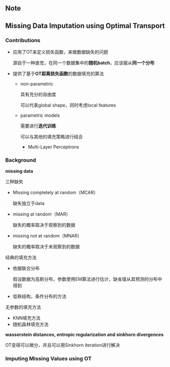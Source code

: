 ## Note

## Missing Data Imputation using Optimal Transport



### Contributions

- 应用了OT来定义损失函数，来做数据缺失的问题

  源自于一种直觉，在同一个数据集中的**随机batch**，应该服从**同一个分布**

- 提供了基于**OT距离损失函数**的数据填充的算法

  - non-parametric

    具有充分的自由度

    可以代表global shape，同时考虑local features

  - parametric models

    需要进行**迭代训练**

    可以与其他的填充策略进行结合

    - Multi-Layer Perceptrons

  

### Background

**missing data**

三种缺失

- Missing completely at random（MCAR）

  缺失独立于data

- missing at random（MAR）

  缺失的概率取决于观察到的数据

- missing not at random（MNAR）

  缺失的概率取决于未观察到的数据



经典的填充方法

- 依据联合分布

  假设数据为高斯分布，参数使用EM算法进行估计，缺省值从其预测的分布中得到

- 低秩结构，条件分布的方法



无参数的填充方法

- KNN填充方法
- 随机森林填充方法



**wasserstein distances, entropic regularization and sinkhorn divergences**

OT变得可以微分，并且可以用Sinkhorn iteration进行解决





### Imputing Missing Values using OT



